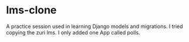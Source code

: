 # lms-clone
A practice session used in learning Django models and migrations. I tried copying the zuri lms. I only added one App called polls.

